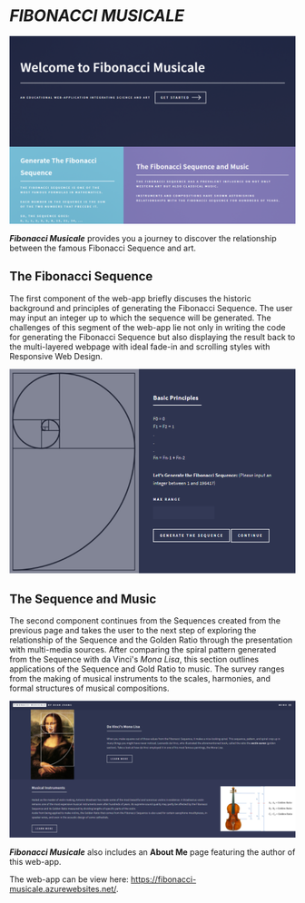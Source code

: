 # ***FIBONACCI MUSICALE***

![HomePage](Fibonacci_Musicale/images/Home_ScrSht.png)

***Fibonacci Musicale*** provides you a journey to discover the relationship between the famous Fibonacci Sequence and art.

## **The Fibonacci Sequence**
The first component of the web-app briefly discuses the historic background and principles of generating the Fibonacci Sequence. The user may input an integer up to which the sequence will be generated.  The challenges of this segment of the web-app lie not only in writing the code for generating the Fibonacci Sequence but also displaying the result back to the multi-layered webpage with ideal fade-in and scrolling styles with Responsive Web Design. 

![Sequence](Fibonacci_Musicale/images/Fib_Generating_Capture.PNG)

## **The Sequence and Music**
The second component continues from the Sequences created from the previous page and takes the user to the next step of exploring the relationship of the Sequence and the Golden Ratio through the presentation with multi-media sources.  After comparing the spiral pattern generated from the Sequence with da Vinci's *Mona Lisa*, this section outlines applications of the Sequence and Gold Ratio to music.  The survey ranges from the making of musical instruments to the scales, harmonies, and formal structures of musical compositions. 

![Music](Fibonacci_Musicale/images/Fib_Arts_Capture.PNG)

***Fibonacci Musicale*** also includes an **About Me** page featuring the author of this web-app.  

The web-app can be view here:
https://fibonacci-musicale.azurewebsites.net/.



